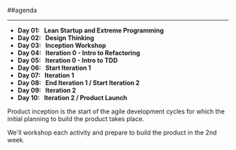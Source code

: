 <!-- .slide: data-background="resources/footer.svg" data-background-size="contain" data-background-position="bottom"  -->

##agenda
- - -
* **Day 01:&nbsp;&nbsp;&nbsp;Lean Startup and Extreme Programming**  <!-- .element: style="color:#e0dfe4" --> 
* **Day 02:&nbsp;&nbsp;&nbsp;Design Thinking**  <!-- .element: style="color:#e0dfe4" --> 
* **Day 03:&nbsp;&nbsp;&nbsp;Inception Workshop**
* **Day 04:&nbsp;&nbsp;&nbsp;Iteration 0 - Intro to Refactoring**  <!-- .element: style="color:#e0dfe4" -->
* **Day 05:&nbsp;&nbsp;&nbsp;Iteration 0 - Intro to TDD**   <!-- .element: style="color:#e0dfe4" -->
* **Day 06:&nbsp;&nbsp;&nbsp;Start Iteration 1**  <!-- .element: style="color:#e0dfe4" -->
* **Day 07:&nbsp;&nbsp;&nbsp;Iteration 1**  <!-- .element: style="color:#e0dfe4" -->
* **Day 08:&nbsp;&nbsp;&nbsp;End Iteration 1 / Start Iteration 2**  <!-- .element: style="color:#e0dfe4" -->
* **Day 09:&nbsp;&nbsp;&nbsp;Iteration 2**  <!-- .element: style="color:#e0dfe4" -->
* **Day 10:&nbsp;&nbsp;&nbsp;Iteration 2 / Product Launch**  <!-- .element: style="color:#e0dfe4" -->

<aside class="notes">
  <p>
    Product inception is the start of the agile development cycles for which the 
    initial planning to build the product takes place.
  </p>
  <p>
    We'll workshop each activity and prepare to build the product in the 2nd week.
  </p>
</aside>

